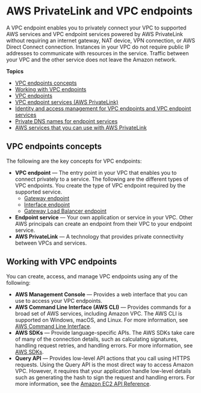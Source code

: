 # AWS PrivateLink and VPC endpoints<a name="endpoint-services-overview"></a>

A VPC endpoint enables you to privately connect your VPC to supported AWS services and VPC endpoint services powered by AWS PrivateLink without requiring an internet gateway, NAT device, VPN connection, or AWS Direct Connect connection\. Instances in your VPC do not require public IP addresses to communicate with resources in the service\. Traffic between your VPC and the other service does not leave the Amazon network\. 

**Topics**
+ [VPC endpoints concepts](#concepts)
+ [Working with VPC endpoints](#working-with)
+ [VPC endpoints](vpc-endpoints.md)
+ [VPC endpoint services \(AWS PrivateLink\)](endpoint-service.md)
+ [Identity and access management for VPC endpoints and VPC endpoint services](vpc-endpoints-iam.md)
+ [Private DNS names for endpoint services](verify-domains.md)
+ [AWS services that you can use with AWS PrivateLink](integrated-services-vpce-list.md)

## VPC endpoints concepts<a name="concepts"></a>

The following are the key concepts for VPC endpoints:
+ **VPC endpoint** — The entry point in your VPC that enables you to connect privately to a service\. The following are the different types of VPC endpoints\. You create the type of VPC endpoint required by the supported service\.
  + [Gateway endpoint](vpce-gateway.md)
  + [Interface endpoint](vpce-interface.md)
  + [Gateway Load Balancer endpoint](vpce-gateway-load-balancer.md)
+ **Endpoint service** — Your own application or service in your VPC\. Other AWS principals can create an endpoint from their VPC to your endpoint service\.
+ **AWS PrivateLink** — A technology that provides private connectivity between VPCs and services\.

## Working with VPC endpoints<a name="working-with"></a>

You can create, access, and manage VPC endpoints using any of the following:
+ **AWS Management Console** — Provides a web interface that you can use to access your VPC endpoints\.
+ **AWS Command Line Interface \(AWS CLI\)** — Provides commands for a broad set of AWS services, including Amazon VPC\. The AWS CLI is supported on Windows, macOS, and Linux\. For more information, see [AWS Command Line Interface](https://aws.amazon.com/cli/)\.
+ **AWS SDKs** — Provide language\-specific APIs\. The AWS SDKs take care of many of the connection details, such as calculating signatures, handling request retries, and handling errors\. For more information, see [AWS SDKs](https://aws.amazon.com/tools/#SDKs)\.
+ **Query API** — Provides low\-level API actions that you call using HTTPS requests\. Using the Query API is the most direct way to access Amazon VPC\. However, it requires that your application handle low\-level details such as generating the hash to sign the request and handling errors\. For more information, see the [Amazon EC2 API Reference](https://docs.aws.amazon.com/AWSEC2/latest/APIReference/)\.